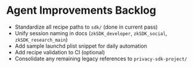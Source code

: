 # Agent Improvements Backlog

- Standardize all recipe paths to `sdk/` (done in current pass)
- Unify session naming in docs (`zkSDK_developer`, `zkSDK_social`, `zkSDK_research_main`)
- Add sample launchd plist snippet for daily automation
- Add recipe validation to CI (optional)
- Consolidate any remaining legacy references to `privacy-sdk-project/`


